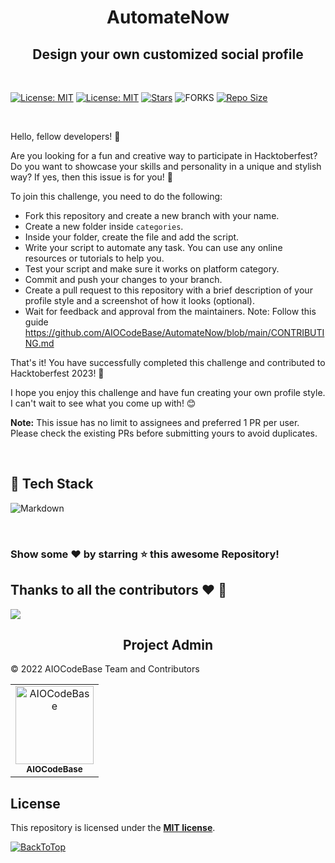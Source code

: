 <h1 align="center"> <b>AutomateNow</b> </h1>

<h2 align="center"> <b>Design your own customized social profile</b> </h2>

<br>

[![License: MIT](https://img.shields.io/badge/License-MIT-blue.svg?style=for-the-badge)](./LICENSE)
[![License: MIT](https://img.shields.io/github/followers/AIOCodeBase?logo=github&label=follow%20%40AIOCodeBase&style=for-the-badge)](https://www.github.com/AIOCodeBase)
[![Stars](https://img.shields.io/github/stars/AIOCodeBase/AutomateNow?label=Star%20this%20Repository&style=for-the-badge)](https://www.github.com/AIOCodeBase/ProfileDesign)
![FORKS](https://img.shields.io/github/forks/AIOCodeBase/AutomateNow?style=for-the-badge&social)
[![Repo Size](https://img.shields.io/github/languages/code-size/AIOCodeBase/AutomateNow?style=for-the-badge)](https://www.github.com/AIOCodeBase/ProfileDesign)

<br>

Hello, fellow developers! 👋

Are you looking for a fun and creative way to participate in Hacktoberfest? Do you want to showcase your skills and personality in a unique and stylish way? If yes, then this issue is for you! 🎉

To join this challenge, you need to do the following:

- Fork this repository and create a new branch with your name.
- Create a new folder inside `categories`.
- Inside your folder, create the file and add the script.
- Write your script to automate any task. You can use any online resources or tutorials to help you.
- Test your script and make sure it works on platform category.
- Commit and push your changes to your branch.
- Create a pull request to this repository with a brief description of your profile style and a screenshot of how it looks (optional).
- Wait for feedback and approval from the maintainers.
Note: Follow this guide https://github.com/AIOCodeBase/AutomateNow/blob/main/CONTRIBUTING.md

That's it! You have successfully completed this challenge and contributed to Hacktoberfest 2023! 🙌

I hope you enjoy this challenge and have fun creating your own profile style. I can't wait to see what you come up with! 😊

**Note:** This issue has no limit to assignees and preferred 1 PR per user. Please check the existing PRs before submitting yours to avoid duplicates.

<br>

## 📌 **Tech Stack**

![Markdown](https://img.shields.io/badge/markdown-%23000000.svg?style=for-the-badge&logo=markdown&logoColor=white)

<br>

### Show some ❤️ by starring ⭐ this awesome Repository!

## **Thanks to all the contributors** ❤️ 🫡

<a href="https://github.com/AIOCodeBase/AutomateNow/graphs/contributors">
  <img src="https://contrib.rocks/image?repo=AIOCodeBase/AutomateNow" />
</a>

<br>

<h2 align=center> Project Admin  </h2>

© 2022 AIOCodeBase Team and Contributors

<p align="center">
<table align="center">
  <tbody><tr>
     <td align="center"><a href="https://github.com/AIOCodeBase"><img alt="AIOCodeBase" src="https://avatars.githubusercontent.com/u/117071652" width="125px;"><br><sub><b> AIOCodeBase </b></sub></a><br></td> </a></td>
</tbody></table>

## **License**

This repository is licensed under the [**MIT license**](./LICENSE).

[![BackToTop](https://img.shields.io/badge/-Back%20to%20Top-red?style=for-the-badge)](#top)
